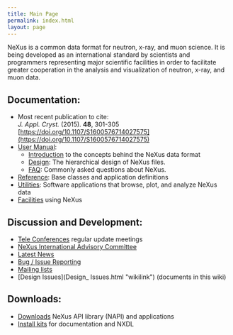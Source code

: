 ```yaml
---
title: Main Page
permalink: index.html
layout: page
---
```


NeXus is a common data format for neutron, x-ray, and muon science. It
is being developed as an international standard by scientists and
programmers representing major scientific facilities in order to
facilitate greater cooperation in the analysis and visualization of
neutron, x-ray, and muon data.

## Documentation:  
* Most recent publication to cite:  
   *J. Appl. Cryst.* (2015). **48**, 301-305 [https://doi.org/10.1107/S1600576714027575](https://doi.org/10.1107/S1600576714027575)
* [User Manual](http://download.nexusformat.org/doc/html/user_manual.html):
  * [Introduction](http://download.nexusformat.org/doc/html/introduction.html) to the concepts behind the NeXus data format
  * [Design](http://download.nexusformat.org/doc/html/design.html): The hierarchical design of NeXus files.  
  * [FAQ](http://download.nexusformat.org/doc/html/faq.html): Commonly asked questions about NeXus.
* [Reference](http://download.nexusformat.org/doc/html/classes/index.html): Base classes and application definitions
* [Utilities](http://download.nexusformat.org/doc/html/utilities.html): Software applications that browse, plot, and analyze NeXus data
* [Facilities](Facilities.html "wikilink") using NeXus

## Discussion and Development:  
* [Tele Conferences](Teleconferences.html "wikilink") regular update meetings
* [NeXus International Advisory Committee](NIAC.html "wikilink")
* [Latest News](Latest_News.html "wikilink")
* [Bug / Issue Reporting](IssueReporting.html "wikilink")
* [Mailing lists](http://download.nexusformat.org/doc/html/mailinglist.html)
* [Design Issues](Design_ Issues.html "wikilink") (documents in this wiki)

## Downloads:  
* [Downloads](Download.html "wikilink") NeXus API library (NAPI) and applications
* [Install kits](http://download.nexusformat.org/kits/definitions/) for documentation and NXDL
